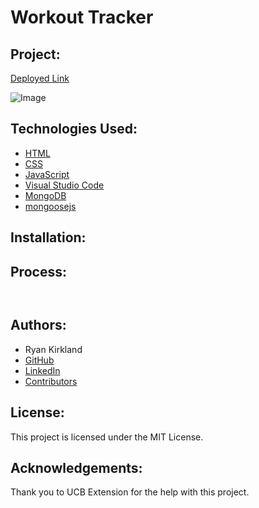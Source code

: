# Workout Tracker

## Project:


[Deployed Link]()

![Image]()

## Technologies Used:

- [HTML](https://developer.mozilla.org/en-US/docs/Web/HTML)
- [CSS](https://developer.mozilla.org/en-US/docs/Web/CSS)
- [JavaScript](https://www.javascript.com/)
- [Visual Studio Code](https://code.visualstudio.com/)
- [MongoDB](https://www.mongodb.com/)
- [mongoosejs](https://mongoosejs.com/)

## Installation:



## Process:



```javascript

```



```javascript

```

## Authors:

- Ryan Kirkland
- [GitHub](https://github.com/RyanKirkland86)
- [LinkedIn](https://www.linkedin.com/in/ryan-kirkland-619942200/)
- [Contributors](https://bootcamp.berkeley.edu/coding/)

## License:

This project is licensed under the MIT License.

## Acknowledgements:

Thank you to UCB Extension for the help with this project.
